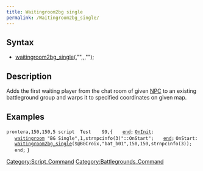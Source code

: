 ```yaml
---
title: Waitingroom2bg single
permalink: /Waitingroom2bg_single/
---
```


Syntax
------

-   [waitingroom2bg_single](/waitingroom2bg_single "wikilink")(<battle group>,"<mapname>",<x>,<y>,"<npc name>");

Description
-----------

Adds the first waiting player from the chat room of given [NPC](/NPC "wikilink") to an existing battleground group and warps it to specified coordinates on given map.

Examples
--------

`prontera,150,150,5 script  Test    99,{`
`   `[`end`](/end "wikilink")`;`
[`OnInit`](/OnInit "wikilink")`:`
`   `[`waitingroom`](/waitingroom "wikilink")` "BG Single",1,strnpcinfo(3)"::OnStart";`
`   `[`end`](/end "wikilink")`;`
`OnStart:`
`   `[`waitingroom2bg_single`](/waitingroom2bg_single "wikilink")`($@BGCroix,"bat_b01",150,150,strnpcinfo(3));`
`   end;`
`}`

[Category:Script_Command](/Category:Script_Command "wikilink") [Category:Battlegrounds_Command](/Category:Battlegrounds_Command "wikilink")